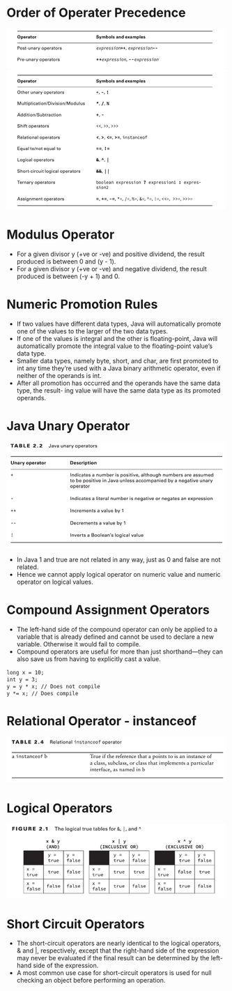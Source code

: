 # Order of Operater Precedence
![Order of Operator Precedence](operator-precedence-1.png "Order of Operator Precedence")
![Order of Operator Precedence](operator-precedence-2.png "Order of Operator Precedence")

# Modulus Operator
- For a given divisor y (+ve or -ve) and positive dividend, the result produced is between 0 and (y - 1).
- For a given divisor y (+ve or -ve) and negative dividend, the result produced is between (-y + 1) and 0.

# Numeric Promotion Rules
- If two values have different data types, Java will automatically promote one of the values to the larger of the two data types.
- If one of the values is integral and the other is floating-point, Java will automatically promote the integral value to the floating-point value’s data type.
- Smaller data types, namely byte, short, and char, are first promoted to int any time they’re used with a Java binary arithmetic operator, even if neither of the operands is int.
- After all promotion has occurred and the operands have the same data type, the result- ing value will have the same data type as its promoted operands.

# Java Unary Operator
![Java Unary Operator](unary-operator.png "Unary Operator")
- In Java 1 and true are not related in any way, just as 0 and false are not related.
- Hence we cannot apply logical operator on numeric value and numeric operator on logical values.

# Compound Assignment Operators
- The left-hand side of the compound operator can only be applied to a variable that is already defined and cannot be used to declare a new variable. Otherwise it would fail to compile.
- Compound operators are useful for more than just shorthand—they can also save us from having to explicitly cast a value.
```
long x = 10;
int y = 3;
y = y * x; // Does not compile
y *= x; // Does compile
```

# Relational Operator - instanceof
![Relational Operator - instanceof](instanceof-operator.png "Relational Operator - instanceof")

# Logical Operators
![Logical Operators](logical-operators.png "Logical Operators")

# Short Circuit Operators
- The short-circuit operators are nearly identical to the logical operators, & and |, respectively, except that the right-hand side of the expression may never be evaluated if the final result can be determined by the left-hand side of the expression.
- A most common use case for short-circuit operators is used for null checking an object before performing an operation.

